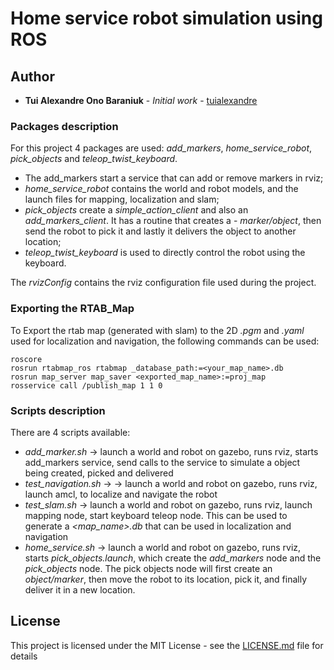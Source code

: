 # Home service robot simulation using ROS

## Author

* **Tui Alexandre Ono Baraniuk** - *Initial work* - [tuialexandre](https://github.com/tuialexandre)


### Packages description

For this project 4 packages are used: *add_markers*, *home_service_robot*, *pick_objects* and *teleop_twist_keyboard*.

- The add_markers start a service that can add or remove markers in rviz;
- *home_service_robot* contains the world and robot models, and the launch files for mapping, localization and slam;
- *pick_objects* create a *simple_action_client* and also an *add_markers_client*. It has a routine that creates a - *marker/object*, then send the robot to pick it and lastly it delivers the object to another location;
- *teleop_twist_keyboard* is used to directly control the robot using the keyboard.

The *rvizConfig* contains the rviz configuration file used during the project.

### Exporting the RTAB_Map
To Export the rtab map (generated with slam) to the 2D *.pgm* and *.yaml* used for localization and navigation, the following commands can be used:

```
roscore
rosrun rtabmap_ros rtabmap _database_path:=<your_map_name>.db
rosrun map_server map_saver <exported_map_name>:=proj_map
rosservice call /publish_map 1 1 0
```

### Scripts description
There are 4 scripts available:
- *add_marker.sh* -> launch a world and robot on gazebo, runs rviz, starts add_markers service, send calls to the service to simulate a object being created, picked and delivered
- *test_navigation.sh* -> -> launch a world and robot on gazebo, runs rviz, launch amcl, to localize and navigate the robot
- *test_slam.sh* -> launch a world and robot on gazebo, runs rviz, launch mapping node, start keyboard teleop node. This can be used to generate a *<map_name>.db* that can be used in localization and navigation
- *home_service.sh* -> launch a world and robot on gazebo, runs rviz, starts *pick_objects.launch*, which create the *add_markers* node and the *pick_objects* node. The pick objects node will first create an *object/marker*, then move the robot to its location, pick it, and finally deliver it in a new location.

## License

This project is licensed under the MIT License - see the [LICENSE.md](LICENSE.md) file for details
